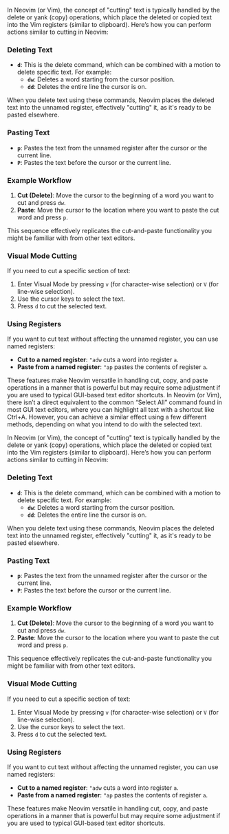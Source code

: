 In Neovim (or Vim), the concept of "cutting" text is typically handled by the delete or yank (copy) operations, which place the deleted or copied text into the Vim registers (similar to clipboard). Here’s how you can perform actions similar to cutting in Neovim:

### Deleting Text

- **`d`**: This is the delete command, which can be combined with a motion to delete specific text. For example:
  - **`dw`**: Deletes a word starting from the cursor position.
  - **`dd`**: Deletes the entire line the cursor is on.

When you delete text using these commands, Neovim places the deleted text into the unnamed register, effectively "cutting" it, as it's ready to be pasted elsewhere.

### Pasting Text

- **`p`**: Pastes the text from the unnamed register after the cursor or the current line.
- **`P`**: Pastes the text before the cursor or the current line.

### Example Workflow

1. **Cut (Delete)**: Move the cursor to the beginning of a word you want to cut and press `dw`.
2. **Paste**: Move the cursor to the location where you want to paste the cut word and press `p`.

This sequence effectively replicates the cut-and-paste functionality you might be familiar with from other text editors.

### Visual Mode Cutting

If you need to cut a specific section of text:

1. Enter Visual Mode by pressing `v` (for character-wise selection) or `V` (for line-wise selection).
2. Use the cursor keys to select the text.
3. Press `d` to cut the selected text.

### Using Registers

If you want to cut text without affecting the unnamed register, you can use named registers:

- **Cut to a named register**: `"adw` cuts a word into register `a`.
- **Paste from a named register**: `"ap` pastes the contents of register `a`.

These features make Neovim versatile in handling cut, copy, and paste operations in a manner that is powerful but may require some adjustment if you are used to typical GUI-based text editor shortcuts.
In Neovim (or Vim), there isn’t a direct equivalent to the common “Select All” command found in most GUI text editors, where you can highlight all text with a shortcut like Ctrl+A. However, you can achieve a similar effect using a few different methods, depending on what you intend to do with the selected text.

In Neovim (or Vim), the concept of "cutting" text is typically handled by the delete or yank (copy) operations, which place the deleted or copied text into the Vim registers (similar to clipboard). Here’s how you can perform actions similar to cutting in Neovim:

### Deleting Text

- **`d`**: This is the delete command, which can be combined with a motion to delete specific text. For example:
  - **`dw`**: Deletes a word starting from the cursor position.
  - **`dd`**: Deletes the entire line the cursor is on.

When you delete text using these commands, Neovim places the deleted text into the unnamed register, effectively "cutting" it, as it's ready to be pasted elsewhere.

### Pasting Text

- **`p`**: Pastes the text from the unnamed register after the cursor or the current line.
- **`P`**: Pastes the text before the cursor or the current line.

### Example Workflow

1. **Cut (Delete)**: Move the cursor to the beginning of a word you want to cut and press `dw`.
2. **Paste**: Move the cursor to the location where you want to paste the cut word and press `p`.

This sequence effectively replicates the cut-and-paste functionality you might be familiar with from other text editors.

### Visual Mode Cutting

If you need to cut a specific section of text:

1. Enter Visual Mode by pressing `v` (for character-wise selection) or `V` (for line-wise selection).
2. Use the cursor keys to select the text.
3. Press `d` to cut the selected text.

### Using Registers

If you want to cut text without affecting the unnamed register, you can use named registers:

- **Cut to a named register**: `"adw` cuts a word into register `a`.
- **Paste from a named register**: `"ap` pastes the contents of register `a`.

These features make Neovim versatile in handling cut, copy, and paste operations in a manner that is powerful but may require some adjustment if you are used to typical GUI-based text editor shortcuts.
